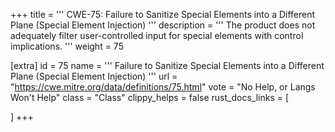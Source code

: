 +++
title = '''
CWE-75: Failure to Sanitize Special Elements into a Different Plane (Special Element Injection)
'''
description	= '''
The product does not adequately filter user-controlled input for special elements with control implications.
'''
weight = 75

[extra]
id = 75
name = '''
Failure to Sanitize Special Elements into a Different Plane (Special Element Injection)
'''
url = "https://cwe.mitre.org/data/definitions/75.html"
vote = "No Help, or Langs Won't Help"
class = "Class"
clippy_helps = false
rust_docs_links = [
	
]
+++
